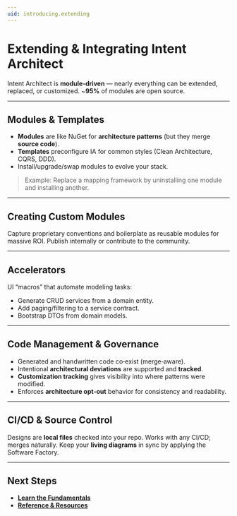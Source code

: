 ```yaml
---
uid: introducing.extending
---
```


# Extending & Integrating Intent Architect

Intent Architect is **module‑driven** — nearly everything can be extended, replaced, or customized. ~**95%** of modules are open source.

---

## Modules & Templates

- **Modules** are like NuGet for **architecture patterns** (but they merge **source code**).  
- **Templates** preconfigure IA for common styles (Clean Architecture, CQRS, DDD).  
- Install/upgrade/swap modules to evolve your stack.

> Example: Replace a mapping framework by uninstalling one module and installing another.

---

## Creating Custom Modules

Capture proprietary conventions and boilerplate as reusable modules for massive ROI. Publish internally or contribute to the community.

---

## Accelerators

UI “macros” that automate modeling tasks:
- Generate CRUD services from a domain entity.  
- Add paging/filtering to a service contract.  
- Bootstrap DTOs from domain models.

---

## Code Management & Governance

- Generated and handwritten code co‑exist (merge‑aware).  
- Intentional **architectural deviations** are supported and **tracked**.  
- **Customization tracking** gives visibility into where patterns were modified.  
- Enforces **architecture opt‑out** behavior for consistency and readability.

---

## CI/CD & Source Control

Designs are **local files** checked into your repo. Works with any CI/CD; merges naturally. Keep your **living diagrams** in sync by applying the Software Factory.

---

## Next Steps

- **[Learn the Fundamentals](learn-fundamentals.md)**  
- **[Reference & Resources](reference.md)**
